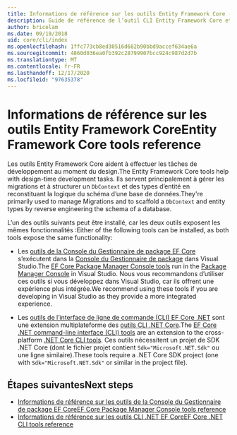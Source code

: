 ```yaml
---
title: Informations de référence sur les outils Entity Framework Core - EF Core
description: Guide de référence de l’outil CLI Entity Framework Core et de la console du gestionnaire de package Visual Studio.
author: bricelam
ms.date: 09/19/2018
uid: core/cli/index
ms.openlocfilehash: 1ffc773cb8ed30516d682b90bbd9accef634ae6a
ms.sourcegitcommit: 4860d036ea0fb392c28799907bcc924c987d2d7b
ms.translationtype: MT
ms.contentlocale: fr-FR
ms.lasthandoff: 12/17/2020
ms.locfileid: "97635378"
---
```

# <a name="entity-framework-core-tools-reference"></a><span data-ttu-id="5cdf2-103">Informations de référence sur les outils Entity Framework Core</span><span class="sxs-lookup"><span data-stu-id="5cdf2-103">Entity Framework Core tools reference</span></span>

<span data-ttu-id="5cdf2-104">Les outils Entity Framework Core aident à effectuer les tâches de développement au moment du design.</span><span class="sxs-lookup"><span data-stu-id="5cdf2-104">The Entity Framework Core tools help with design-time development tasks.</span></span> <span data-ttu-id="5cdf2-105">Ils servent principalement à gérer les migrations et à structurer un `DbContext` et des types d’entité en reconstituant la logique du schéma d’une base de données.</span><span class="sxs-lookup"><span data-stu-id="5cdf2-105">They're primarily used to manage Migrations and to scaffold a `DbContext` and entity types by reverse engineering the schema of a database.</span></span>

<span data-ttu-id="5cdf2-106">L’un des outils suivants peut être installé, car les deux outils exposent les mêmes fonctionnalités :</span><span class="sxs-lookup"><span data-stu-id="5cdf2-106">Either of the following tools can be installed, as both tools expose the same functionality:</span></span>

* <span data-ttu-id="5cdf2-107">Les [outils de la Console du Gestionnaire de package EF Core](xref:core/cli/powershell) s’exécutent dans la [Console du Gestionnaire de package](/nuget/tools/package-manager-console) dans Visual Studio.</span><span class="sxs-lookup"><span data-stu-id="5cdf2-107">The [EF Core Package Manager Console tools](xref:core/cli/powershell) run in the [Package Manager Console](/nuget/tools/package-manager-console) in Visual Studio.</span></span> <span data-ttu-id="5cdf2-108">Nous vous recommandons d’utiliser ces outils si vous développez dans Visual Studio, car ils offrent une expérience plus intégrée.</span><span class="sxs-lookup"><span data-stu-id="5cdf2-108">We recommend using these tools if you are developing in Visual Studio as they provide a more integrated experience.</span></span>

* <span data-ttu-id="5cdf2-109">Les [outils de l’interface de ligne de commande (CLI) EF Core .NET](xref:core/cli/dotnet) sont une extension multiplateforme des [outils CLI .NET Core](/dotnet/core/tools/).</span><span class="sxs-lookup"><span data-stu-id="5cdf2-109">The [EF Core .NET command-line interface (CLI) tools](xref:core/cli/dotnet) are an extension to the cross-platform [.NET Core CLI tools](/dotnet/core/tools/).</span></span> <span data-ttu-id="5cdf2-110">Ces outils nécessitent un projet de SDK .NET Core (dont le fichier projet contient `Sdk="Microsoft.NET.Sdk"` ou une ligne similaire).</span><span class="sxs-lookup"><span data-stu-id="5cdf2-110">These tools require a .NET Core SDK project (one with `Sdk="Microsoft.NET.Sdk"` or similar in the project file).</span></span>

## <a name="next-steps"></a><span data-ttu-id="5cdf2-111">Étapes suivantes</span><span class="sxs-lookup"><span data-stu-id="5cdf2-111">Next steps</span></span>

* [<span data-ttu-id="5cdf2-112">Informations de référence sur les outils de la Console du Gestionnaire de package EF Core</span><span class="sxs-lookup"><span data-stu-id="5cdf2-112">EF Core Package Manager Console tools reference</span></span>](xref:core/cli/powershell)
* [<span data-ttu-id="5cdf2-113">Informations de référence sur les outils CLI .NET EF Core</span><span class="sxs-lookup"><span data-stu-id="5cdf2-113">EF Core .NET CLI tools reference</span></span>](xref:core/cli/dotnet)

